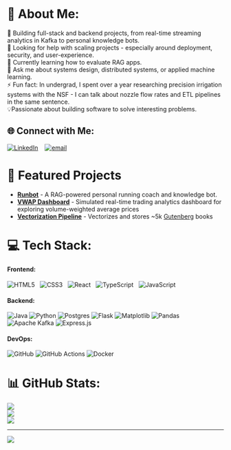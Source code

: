 # 💫 About Me:
🔭 Building full-stack and backend projects, from real-time streaming analytics in Kafka to personal knowledge bots.<br>🤝 Looking for help with scaling projects - especially around deployment, security, and user-experience.<br>🌱 Currently learning how to evaluate RAG apps.<br>💬 Ask me about systems design, distributed systems, or applied machine learning.<br>⚡ Fun fact: In undergrad, I spent over a year researching precision irrigation systems with the NSF - I can talk about nozzle flow rates and ETL pipelines in the same sentence.<br> 💡Passionate about building software to solve interesting problems.

## 🌐 Connect with Me:
[![LinkedIn](https://img.shields.io/badge/LinkedIn-%230077B5.svg?logo=linkedin&logoColor=white)](https://linkedin.com/in/https://www.linkedin.com/in/jack-young-jdydev/) &nbsp;&nbsp; [![email](https://img.shields.io/badge/Email-D14836?logo=gmail&logoColor=white)](mailto:jack.young.dev@gmail.com) 

# 📁 Featured Projects
- [**Runbot**](https://github.com/dev-pigeon/runbot) - A RAG-powered personal running coach and knowledge bot.
- [**VWAP Dashboard**](https://github.com/dev-pigeon/kafka-vwap-dashboard) - Simulated real-time trading analytics dashboard for exploring volume-weighted average prices
- [**Vectorization Pipeline**](https://github.com/dev-pigeon/gutenberg-vectorization-pipeline) - Vectorizes and stores ~5k [Gutenberg](https://www.gutenberg.org/) books

# 💻 Tech Stack:
#### Frontend:
![HTML5](https://img.shields.io/badge/html5-%23E34F26.svg?style=for-the-badge&logo=html5&logoColor=white) &nbsp; ![CSS3](https://img.shields.io/badge/css3-%231572B6.svg?style=for-the-badge&logo=css3&logoColor=white) &nbsp; ![React](https://img.shields.io/badge/react-%2320232a.svg?style=for-the-badge&logo=react&logoColor=%2361DAFB) &nbsp; ![TypeScript](https://img.shields.io/badge/typescript-%23007ACC.svg?style=for-the-badge&logo=typescript&logoColor=white) &nbsp; ![JavaScript](https://img.shields.io/badge/javascript-%23323330.svg?style=for-the-badge&logo=javascript&logoColor=%23F7DF1E)
#### Backend:
![Java](https://img.shields.io/badge/java-%23ED8B00.svg?style=for-the-badge&logo=openjdk&logoColor=white)   ![Python](https://img.shields.io/badge/python-3670A0?style=for-the-badge&logo=python&logoColor=ffdd54) ![Postgres](https://img.shields.io/badge/postgres-%23316192.svg?style=for-the-badge&logo=postgresql&logoColor=white) ![Flask](https://img.shields.io/badge/flask-%23000.svg?style=for-the-badge&logo=flask&logoColor=white) ![Matplotlib](https://img.shields.io/badge/Matplotlib-%23ffffff.svg?style=for-the-badge&logo=Matplotlib&logoColor=black) ![Pandas](https://img.shields.io/badge/pandas-%23150458.svg?style=for-the-badge&logo=pandas&logoColor=white) ![Apache Kafka](https://img.shields.io/badge/Apache%20Kafka-000?style=for-the-badge&logo=apachekafka) ![Express.js](https://img.shields.io/badge/express.js-%23404d59.svg?style=for-the-badge&logo=express&logoColor=%2361DAFB) 

#### DevOps:
![GitHub](https://img.shields.io/badge/github-%23121011.svg?style=for-the-badge&logo=github&logoColor=white) ![GitHub Actions](https://img.shields.io/badge/github%20actions-%232671E5.svg?style=for-the-badge&logo=githubactions&logoColor=white) ![Docker](https://img.shields.io/badge/docker-%230db7ed.svg?style=for-the-badge&logo=docker&logoColor=white)  


# 📊 GitHub Stats:
![](https://github-readme-stats.vercel.app/api?username=dev-pigeon&theme=tokyonight&hide_border=false&include_all_commits=false&count_private=true)<br/>
![](https://nirzak-streak-stats.vercel.app/?user=dev-pigeon&theme=tokyonight&hide_border=false)<br/>
![](https://github-readme-stats.vercel.app/api/top-langs/?username=dev-pigeon&theme=tokyonight&hide_border=false&include_all_commits=false&count_private=true&layout=compact)

---
[![](https://visitcount.itsvg.in/api?id=dev-pigeon&icon=0&color=0)](https://visitcount.itsvg.in)

<!-- Proudly created with GPRM ( https://gprm.itsvg.in ) -->
